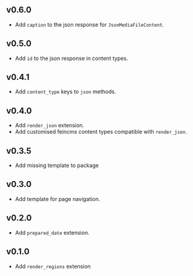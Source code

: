## v0.6.0

* Add `caption` to the json response for `JsonMediaFileContent`.

## v0.5.0

* Add `id` to the json response in content types.

## v0.4.1

* Add `content_type` keys to `json` methods.

## v0.4.0

* Add `render_json` extension.
* Add customised feincms content types compatible with `render_json`.

## v0.3.5

* Add missing template to package

## v0.3.0

* Add template for page navigation.

## v0.2.0

* Add `prepared_date` extension.

## v0.1.0

* Add `render_regions` extension
